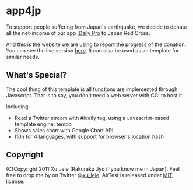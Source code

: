 # app4jp

To support people suffering from Japan's earthquake, we decide to donate all the net-income of our app [iDaily Pro](http://itunes.apple.com/en/app/idaily-pro/id390691023?mt=8) to Japan Red Cross.

And this is the website we are using to report the progress of the donation. You can see the live version [here](http://app4jp.com). It can also be used as an template for similar needs.

## What's Special?
The cool thing of this template is all functions are implemented through Javascript. That is to say, you don't need a web server with CGI to host it.

Including:

* Read a Twitter stream with #idaily tag, using a Javascript-based template engine: tempo
* Shows sales chart with Google Chart API
* l10n for 4 languages, with support for browser's location hash

## Copyright
(C)Copyright 2011 Xu Lele (Rakuraku Jyo if you know me in Japan). Feel free to drop me by on Twitter [@xu_lele](http://twitter.com/xu_lele). AirTest is released under [MIT license](http://www.opensource.org/licenses/mit-license.php).


